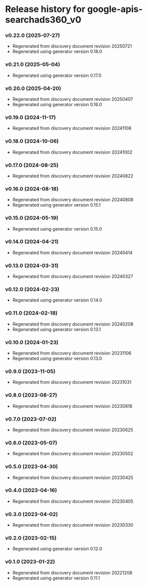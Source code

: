 # Release history for google-apis-searchads360_v0

### v0.22.0 (2025-07-27)

* Regenerated from discovery document revision 20250721
* Regenerated using generator version 0.18.0

### v0.21.0 (2025-05-04)

* Regenerated using generator version 0.17.0

### v0.20.0 (2025-04-20)

* Regenerated from discovery document revision 20250407
* Regenerated using generator version 0.16.0

### v0.19.0 (2024-11-17)

* Regenerated from discovery document revision 20241108

### v0.18.0 (2024-10-06)

* Regenerated from discovery document revision 20241002

### v0.17.0 (2024-08-25)

* Regenerated from discovery document revision 20240822

### v0.16.0 (2024-08-18)

* Regenerated from discovery document revision 20240808
* Regenerated using generator version 0.15.1

### v0.15.0 (2024-05-19)

* Regenerated using generator version 0.15.0

### v0.14.0 (2024-04-21)

* Regenerated from discovery document revision 20240414

### v0.13.0 (2024-03-31)

* Regenerated from discovery document revision 20240327

### v0.12.0 (2024-02-23)

* Regenerated using generator version 0.14.0

### v0.11.0 (2024-02-18)

* Regenerated from discovery document revision 20240208
* Regenerated using generator version 0.13.1

### v0.10.0 (2024-01-23)

* Regenerated from discovery document revision 20231106
* Regenerated using generator version 0.13.0

### v0.9.0 (2023-11-05)

* Regenerated from discovery document revision 20231031

### v0.8.0 (2023-08-27)

* Regenerated from discovery document revision 20230818

### v0.7.0 (2023-07-02)

* Regenerated from discovery document revision 20230625

### v0.6.0 (2023-05-07)

* Regenerated from discovery document revision 20230502

### v0.5.0 (2023-04-30)

* Regenerated from discovery document revision 20230425

### v0.4.0 (2023-04-16)

* Regenerated from discovery document revision 20230405

### v0.3.0 (2023-04-02)

* Regenerated from discovery document revision 20230330

### v0.2.0 (2023-02-15)

* Regenerated using generator version 0.12.0

### v0.1.0 (2023-01-22)

* Regenerated from discovery document revision 20221208
* Regenerated using generator version 0.11.1

